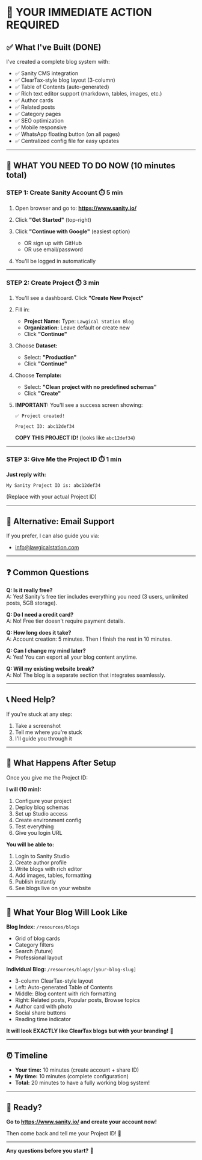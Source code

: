 # 🎯 YOUR IMMEDIATE ACTION REQUIRED

## ✅ **What I've Built (DONE)**

I've created a complete blog system with:
- ✅ Sanity CMS integration
- ✅ ClearTax-style blog layout (3-column)
- ✅ Table of Contents (auto-generated)
- ✅ Rich text editor support (markdown, tables, images, etc.)
- ✅ Author cards
- ✅ Related posts
- ✅ Category pages
- ✅ SEO optimization
- ✅ Mobile responsive
- ✅ WhatsApp floating button (on all pages)
- ✅ Centralized config file for easy updates

---

## 🚀 **WHAT YOU NEED TO DO NOW** (10 minutes total)

### **STEP 1: Create Sanity Account** ⏱️ 5 min

1. Open browser and go to: **https://www.sanity.io/**

2. Click **"Get Started"** (top-right)

3. Click **"Continue with Google"** (easiest option)
   - OR sign up with GitHub
   - OR use email/password

4. You'll be logged in automatically

---

### **STEP 2: Create Project** ⏱️ 3 min

1. You'll see a dashboard. Click **"Create New Project"**

2. Fill in:
   - **Project Name:** Type: `Lawgical Station Blog`
   - **Organization:** Leave default or create new
   - Click **"Continue"**

3. Choose **Dataset:**
   - Select: **"Production"**
   - Click **"Continue"**

4. Choose **Template:**
   - Select: **"Clean project with no predefined schemas"**
   - Click **"Create"**

5. **IMPORTANT:** You'll see a success screen showing:
   ```
   ✅ Project created!
   
   Project ID: abc12def34
   ```
   
   **COPY THIS PROJECT ID!** (looks like `abc12def34`)

---

### **STEP 3: Give Me the Project ID** ⏱️ 1 min

**Just reply with:**
```
My Sanity Project ID is: abc12def34
```

(Replace with your actual Project ID)

---

## 📧 **Alternative: Email Support**

If you prefer, I can also guide you via:
- info@lawgicalstation.com

---

## ❓ **Common Questions**

**Q: Is it really free?**  
A: Yes! Sanity's free tier includes everything you need (3 users, unlimited posts, 5GB storage).

**Q: Do I need a credit card?**  
A: No! Free tier doesn't require payment details.

**Q: How long does it take?**  
A: Account creation: 5 minutes. Then I finish the rest in 10 minutes.

**Q: Can I change my mind later?**  
A: Yes! You can export all your blog content anytime.

**Q: Will my existing website break?**  
A: No! The blog is a separate section that integrates seamlessly.

---

## 📞 **Need Help?**

If you're stuck at any step:
1. Take a screenshot
2. Tell me where you're stuck
3. I'll guide you through it

---

## 🎉 **What Happens After Setup**

Once you give me the Project ID:

**I will (10 min):**
1. Configure your project
2. Deploy blog schemas
3. Set up Studio access
4. Create environment config
5. Test everything
6. Give you login URL

**You will be able to:**
1. Login to Sanity Studio
2. Create author profile
3. Write blogs with rich editor
4. Add images, tables, formatting
5. Publish instantly
6. See blogs live on your website

---

## 🎨 **What Your Blog Will Look Like**

**Blog Index:** `/resources/blogs`
- Grid of blog cards
- Category filters
- Search (future)
- Professional layout

**Individual Blog:** `/resources/blogs/[your-blog-slug]`
- 3-column ClearTax-style layout
- Left: Auto-generated Table of Contents
- Middle: Blog content with rich formatting
- Right: Related posts, Popular posts, Browse topics
- Author card with photo
- Social share buttons
- Reading time indicator

**It will look EXACTLY like ClearTax blogs but with your branding!** 🎨

---

## ⏰ **Timeline**

- **Your time:** 10 minutes (create account + share ID)
- **My time:** 10 minutes (complete configuration)
- **Total:** 20 minutes to have a fully working blog system!

---

## 🚀 **Ready?**

**Go to https://www.sanity.io/ and create your account now!**

Then come back and tell me your Project ID! 📝

---

**Any questions before you start?** 🤔
